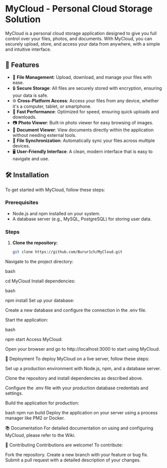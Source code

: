 # MyCloud - Personal Cloud Storage Solution

MyCloud is a personal cloud storage application designed to give you full control over your files, photos, and documents. With MyCloud, you can securely upload, store, and access your data from anywhere, with a simple and intuitive interface.

## 🌟 Features

- 📁 **File Management**: Upload, download, and manage your files with ease.
- 🔒 **Secure Storage**: All files are securely stored with encryption, ensuring your data is safe.
- 🌐 **Cross-Platform Access**: Access your files from any device, whether it's a computer, tablet, or smartphone.
- 🚀 **Fast Performance**: Optimized for speed, ensuring quick uploads and downloads.
- 📷 **Photo Viewer**: Built-in photo viewer for easy browsing of images.
- 📝 **Document Viewer**: View documents directly within the application without needing external tools.
- 🔄 **File Synchronization**: Automatically sync your files across multiple devices.
- 🖥️ **User-Friendly Interface**: A clean, modern interface that is easy to navigate and use.

## 🛠️ Installation

To get started with MyCloud, follow these steps:

### Prerequisites

- Node.js and npm installed on your system.
- A database server (e.g., MySQL, PostgreSQL) for storing user data.

### Steps

1. **Clone the repository:**

   ```bash
   git clone https://github.com/Burur1ch/MyCloud.git
Navigate to the project directory:

bash

cd MyCloud
Install dependencies:

bash

npm install
Set up your database:

Create a new database and configure the connection in the .env file.

Start the application:

bash

npm start
Access MyCloud:

Open your browser and go to http://localhost:3000 to start using MyCloud.

🚀 Deployment
To deploy MyCloud on a live server, follow these steps:

Set up a production environment with Node.js, npm, and a database server.

Clone the repository and install dependencies as described above.

Configure the .env file with your production database credentials and settings.

Build the application for production:

bash
npm run build
Deploy the application on your server using a process manager like PM2 or Docker.

📚 Documentation
For detailed documentation on using and configuring MyCloud, please refer to the Wiki.

🤝 Contributing
Contributions are welcome! To contribute:

Fork the repository.
Create a new branch with your feature or bug fix.
Submit a pull request with a detailed description of your changes.
